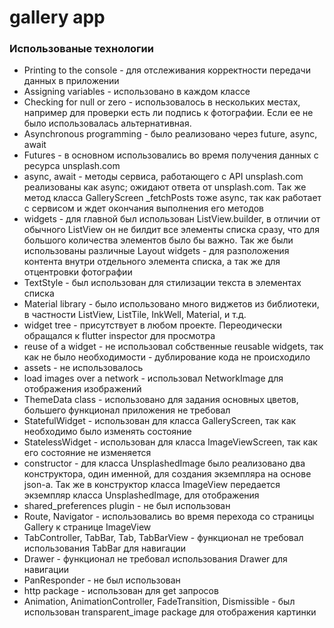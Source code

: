 # gallery app

### Использованые технологии

 * Printing to the console - для отслеживания корректности передачи данных в приложении
 * Assigning variables - использовано в каждом классе
 * Checking for null or zero - использовалось в нескольких местах, например для проверки есть ли подпись к фотографии. Если ее не было использовалась альтернативная.
 * Asynchronous programming - было реализовано через future, async, await
 * Futures - в основном использовались во время получения данных с ресурса unsplash.com
 * async, await - методы сервиса, работающего с API unsplash.com реализованы как async; 
 ожидают ответа от unsplash.com. Так же метод класса GalleryScreen _fetchPosts тоже async, так как работает с сервисом и ждет окончания выполнения его методов
 * widgets - для главной был использован ListView.builder, в отличии от обычного ListView он не билдит все элементы списка сразу, 
 что для большого количества элементов было бы важно. Так же были использованы различные Layout widgets - для разположения контента внутри
 отдельного элемента списка, а так же для отцентровки фотографии
 * TextStyle - был использован для стилизации текста в элементах списка
 * Material library - было использовано много виджетов из библиотеки, в частности ListView, ListTile, InkWell, Material, и т.д.
 * widget tree - присутствует в любом проекте. Переодически обращался к flutter inspector для просмотра   
 * reuse of a widget - не использовал собственные reusable widgets, так как не было необходимости - дублирование кода не происходило 
 * assets - не использовалось
 * load images over a network - использовал NetworkImage для отображения изображений 
 * ThemeData class - использовано для задания основных цветов, большего функционал приложения не требовал
 * StatefulWidget - использован для класса GalleryScreen, так как необходимо было изменять состояние
 * StatelessWidget - использован для класса ImageViewScreen, так как его состояние не изменяется
 * constructor - для класса UnsplashedImage было реализовано два конструктора, один именной, для создания экземпляра на основе json-a. 
 Так же в конструктор класса ImageView передается экземпляр класса UnsplashedImage, для отображения
 * shared_preferences plugin - не был использован 
 * Route, Navigator - использовались во время перехода со страницы Gallery к странице ImageView
 * TabController, TabBar, Tab, TabBarView - функционал не требовал использования TabBar для навигации
 * Drawer - функционал не требовал использования Drawer для навигации
 * PanResponder - не был использован 
 * http package - использован для get запросов 
 * Animation, AnimationController, FadeTransition, Dismissible  - был использован transparent_image package для отображения картинки
  

